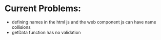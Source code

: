 # Current Problems:
- defining names in the html js and the web component js can have name collisions
- getData function has no validation
